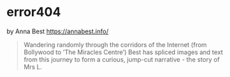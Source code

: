 error404
========

by Anna Best https://annabest.info/

> Wandering randomly through the corridors of the Internet (from
> Bollywood to &#8216;The Miracles Centre&#8217;) Best has spliced
> images and text from this journey to form a curious, jump-cut
> narrative - the story of Mrs L.